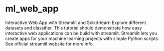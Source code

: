 # ml_web_app
Interactive Web App with Streamlit and Scikit-learn
Explore different datasets and classifier. This tutorial should demonstrate how easy interactive web applications can be build with streamlit. Streamlit lets you create apps for your machine learning projects with simple Python scripts. See official streamlit website for more info.
